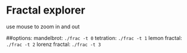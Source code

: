 # Fractal explorer
use mouse to zoom in and out

##options:
mandelbrot: `./frac -t 0`
tetration: `./frac -t 1`
lemon fractal: `./frac -t 2`
lorenz fractal: `./frac -t 3`
